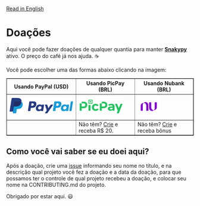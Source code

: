[Read in English](https://github.com/snakypy/donations/blob/master/README.md)

# Doações

Aqui você pode fazer doações de qualquer quantia para manter [**Snakypy**](https://github.com/snakypy) ativo. O preço do café já nos ajuda. :coffee:

Você pode escolher uma das formas abaixo clicando na imagem:

<div class="donation">
<table border="1">
  <thead>
    <tr>
      <th>Usando PayPal (USD)</th>
      <th>Usando PicPay (BRL)</th>
      <th>Usando Nubank (BRL)</th>
    </tr>
  </thead>
  <tbody>
    <tr>
      <td>
        <a href="https://www.paypal.com/cgi-bin/webscr?cmd=_s-xclick&hosted_button_id=YBK2HEEYG8V5W&source" target="_blank">
          <img src="https://raw.githubusercontent.com/snakypy/donations/master/svg/banks/paypal.svg" alt="PayPal Donation"
        </a>
      </td>
      <td>
        <a href="https://app.picpay.com/user/williamcanin" target="_blank">
          <img width="120" height="40" src="https://raw.githubusercontent.com/snakypy/donations/master/svg/banks/picpay.svg" alt="PicPay Donation">
       </a>
     </td>
     <td>
        <a href="https://nubank.com.br/pagar/4hzmr/HNn2g3w1TI" target="_blank">
          <img width="auto" height="60" src="https://raw.githubusercontent.com/snakypy/donations/master/svg/banks/nubank.svg" alt="Nubank Donation">
       </a>
     </td>
    <tr>
      <td></td>
      <td>Não têm? <a href="https://www.picpay.com/convite?PF4BCW" target="_blank">Crie</a> e receba R$ 20.</td>
      <td>Não têm? <a href="https://nubank.com.br/indicacao/nu/?id=UOGZCLY2mWMAAAF5uWQb5A&msg=cb40c&utm_channel=social&utm_medium=referral&utm_source=mgm" target="_blank">Crie</a> e receba bônus</td>
    </tr>
   </tr>
  </tbody>
</table>
</div>

## Como você vai saber se eu doei aqui?

Após a doação, crie uma [issue](https://github.com/snakypy/donations/issues) informando seu nome no título, e na descrição qual projeto você fez a doação e a data da doação, para que possamos ter o controle de qual projeto recebeu a doação, e colocar seu nome na CONTRIBUTING.md do projeto.

Obrigado por estar aqui. :smiley:

